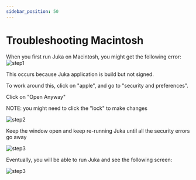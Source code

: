 ```yaml
---
sidebar_position: 50
---
```


# Troubleshooting Macintosh

When you first run Juka on Macintosh,
you might get the following error:
![step1](/img/macintosh/cannotbeopened.png)

This occurs because Juka application is build
but not signed.

To work around this, click on "apple", and go to "security
and preferences".


Click on "Open Anyway"

NOTE: you might need to click the "lock" to make changes

![step2](/img/macintosh/openanyway.png)

Keep the window open and keep re-running Juka 
until all the security errors go away

![step3](/img/macintosh/openanywaylibhost.png)

Eventually, you will be able to run Juka and
see the following screen:

![step3](/img/macintosh/final.png)


